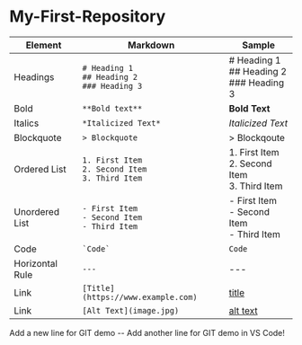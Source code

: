 # My-First-Repository

| Element         | Markdown                                                   | Sample                                               |
| --------------- | ---------------------------------------------------------- | ---------------------------------------------------- |
| Headings        | `# Heading 1` <br> `## Heading 2` <br> `### Heading 3`     | # Heading 1 <br> ## Heading 2 <br> ### Heading 3     |
| Bold            | `**Bold text**`                                            | **Bold Text**                                        |
| Italics         | `*Italicized Text*`                                        | _Italicized Text_                                    |
| Blockquote      | `> Blockquote`                                             | > Blockqoute                                         |
| Ordered List    | `1. First Item` <br> `2. Second Item` <br> `3. Third Item` | 1. First Item <br> 2. Second Item <br> 3. Third Item |
| Unordered List  | `- First Item` <br> `- Second Item` <br> `- Third Item`    | - First Item <br> - Second Item <br> - Third Item    |
| Code            | `` `Code` ``                                                 | `Code`                                               |
| Horizontal Rule | `---`                                                      | ---                                                  |
| Link            | `[Title](https://www.example.com)`                         | [title](https://www.example.com)                     |
| Link            | `[Alt Text](image.jpg)`                                    | [alt text](image.jpg)                                |

Add a new line for GIT demo --
Add another line for GIT demo in VS Code!
